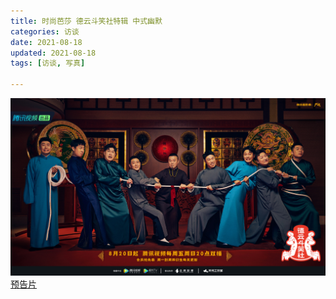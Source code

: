 ```yaml
---
title: 时尚芭莎 德云斗笑社特辑 中式幽默
categories: 访谈
date: 2021-08-18
updated: 2021-08-18
tags: [访谈, 写真]

---
```


![](https://raw.githubusercontent.com/rhenginium/image/main/00854sG9gy1gtkt5fshigj31hc0u04qp.jpg)
[预告片](https://m.weibo.cn/detail/4671529151632134)

